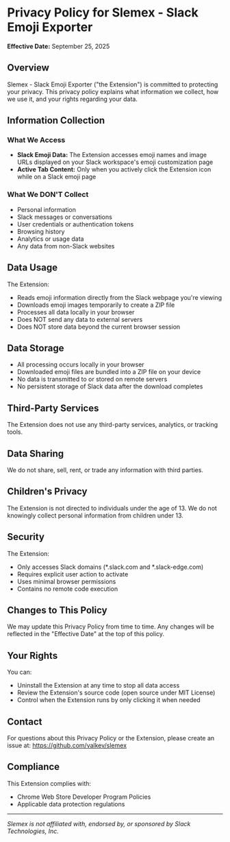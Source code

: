 # Privacy Policy for Slemex - Slack Emoji Exporter

**Effective Date:** September 25, 2025

## Overview

Slemex - Slack Emoji Exporter ("the Extension") is committed to protecting your privacy. This privacy policy explains what information we collect, how we use it, and your rights regarding your data.

## Information Collection

### What We Access
- **Slack Emoji Data:** The Extension accesses emoji names and image URLs displayed on your Slack workspace's emoji customization page
- **Active Tab Content:** Only when you actively click the Extension icon while on a Slack emoji page

### What We DON'T Collect
- Personal information
- Slack messages or conversations
- User credentials or authentication tokens
- Browsing history
- Analytics or usage data
- Any data from non-Slack websites

## Data Usage

The Extension:
- Reads emoji information directly from the Slack webpage you're viewing
- Downloads emoji images temporarily to create a ZIP file
- Processes all data locally in your browser
- Does NOT send any data to external servers
- Does NOT store data beyond the current browser session

## Data Storage

- All processing occurs locally in your browser
- Downloaded emoji files are bundled into a ZIP file on your device
- No data is transmitted to or stored on remote servers
- No persistent storage of Slack data after the download completes

## Third-Party Services

The Extension does not use any third-party services, analytics, or tracking tools.

## Data Sharing

We do not share, sell, rent, or trade any information with third parties.

## Children's Privacy

The Extension is not directed to individuals under the age of 13. We do not knowingly collect personal information from children under 13.

## Security

The Extension:
- Only accesses Slack domains (*.slack.com and *.slack-edge.com)
- Requires explicit user action to activate
- Uses minimal browser permissions
- Contains no remote code execution

## Changes to This Policy

We may update this Privacy Policy from time to time. Any changes will be reflected in the "Effective Date" at the top of this policy.

## Your Rights

You can:
- Uninstall the Extension at any time to stop all data access
- Review the Extension's source code (open source under MIT License)
- Control when the Extension runs by only clicking it when needed

## Contact

For questions about this Privacy Policy or the Extension, please create an issue at:
https://github.com/valkev/slemex

## Compliance

This Extension complies with:
- Chrome Web Store Developer Program Policies
- Applicable data protection regulations

---

*Slemex is not affiliated with, endorsed by, or sponsored by Slack Technologies, Inc.*